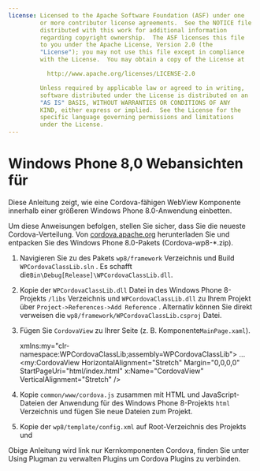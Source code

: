 ```yaml
---
license: Licensed to the Apache Software Foundation (ASF) under one
         or more contributor license agreements.  See the NOTICE file
         distributed with this work for additional information
         regarding copyright ownership.  The ASF licenses this file
         to you under the Apache License, Version 2.0 (the
         "License"); you may not use this file except in compliance
         with the License.  You may obtain a copy of the License at

           http://www.apache.org/licenses/LICENSE-2.0

         Unless required by applicable law or agreed to in writing,
         software distributed under the License is distributed on an
         "AS IS" BASIS, WITHOUT WARRANTIES OR CONDITIONS OF ANY
         KIND, either express or implied.  See the License for the
         specific language governing permissions and limitations
         under the License.
---
```


# Windows Phone 8,0 Webansichten für

Diese Anleitung zeigt, wie eine Cordova-fähigen WebView Komponente innerhalb einer größeren Windows Phone 8.0-Anwendung einbetten.

Um diese Anweisungen befolgen, stellen Sie sicher, dass Sie die neueste Cordova-Verteilung. Von [cordova.apache.org](http://cordova.apache.org) herunterladen Sie und entpacken Sie des Windows Phone 8.0-Pakets (Cordova-wp8-*.zip).

  1. Navigieren Sie zu des Pakets `wp8/framework` Verzeichnis und Build `WPCordovaClassLib.sln` . Es schafft die`Bin\Debug[Release]\WPCordovaClassLib.dll`.

  2. Kopie der `WPCordovaClassLib.dll` Datei in des Windows Phone 8-Projekts `/libs` Verzeichnis und `WPCordovaClassLib.dll` zu Ihrem Projekt über `Project->References->Add Reference` . Alternativ können Sie direkt verweisen die `wp8/framework/WPCordovaClassLib.csproj` Datei.

  3. Fügen Sie `CordovaView` zu Ihrer Seite (z. B. Komponente`MainPage.xaml`).
    
        xmlns:my="clr-namespace:WPCordovaClassLib;assembly=WPCordovaClassLib">
        ...
        <my:CordovaView HorizontalAlignment="Stretch" Margin="0,0,0,0" 
        StartPageUri="html/index.html" x:Name="CordovaView" VerticalAlignment="Stretch" />
        

  4. Kopie `common/www/cordova.js` zusammen mit HTML und JavaScript-Dateien der Anwendung für des Windows Phone 8-Projekts `html` Verzeichnis und fügen Sie neue Dateien zum Projekt.

  5. Kopie der `wp8/template/config.xml` auf Root-Verzeichnis des Projekts und

Obige Anleitung wird link nur Kernkomponenten Cordova, finden Sie unter Using Plugman zu verwalten Plugins um Cordova Plugins zu verbinden.